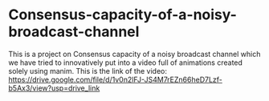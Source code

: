 # Consensus-capacity-of-a-noisy-broadcast-channel
This is a project on Consensus capacity of a noisy broadcast channel which we have tried to innovatively put into a video full of animations created solely using manim. 
This is the link of the video: https://drive.google.com/file/d/1v0n2lFJ-JS4M7rEZn66heD7Lzf-b5Ax3/view?usp=drive_link
